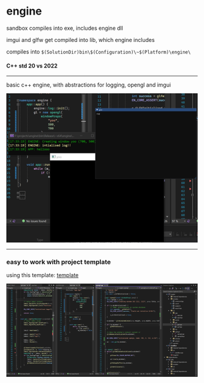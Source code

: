 # engine
<p> sandbox compiles into exe, includes engine dll </p>
<p> imgui and glfw get compiled into lib, which engine includes </p>

 compiles into ``` $(SolutionDir)bin\$(Configuration)\~$(Platform)\engine\ ```

<h4> C++ std 20 vs 2022 </h4>

--- 

<p> basic c++ engine, with abstractions for logging, opengl and imgui </p>

![example](https://github.com/quarzasiphix/screenshots/blob/main/engine-example.png)

--- 

<h3> easy to work with project template </h3>
<span style="display:inline;">
    <p style="display:inline;"> using this template: </p>
    <a href="https://github.com/quarzasiphix/template" style="display:inline;">template</a>
</span>
 
![project](https://github.com/quarzasiphix/screenshots/blob/main/engine-proj.png)


